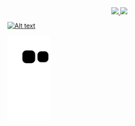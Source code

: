 <div align="center">
  <a href="https://github.com/MisterDoom4">
  <img height="180em" src="https://github-readme-stats.vercel.app/api?username=MisterDoom4&show_icons=true&theme=chartreuse-dark&include_all_commits=true&count_private=true"/>
  <img height="180em" src="https://github-readme-stats.vercel.app/api/top-langs/?username=MisterDoom4&layout=compact&langs_count=7&theme=chartreuse-dark"/>
</div>

  ![Alt text]([http://full/path/to/img.jpg](https://media.giphy.com/media/vFKqnCdLPNOKc/giphy.gif) "Optional title")
 
 
 
  ![Snake animation](https://github.com/MisterDoom4/MisterDoom4/blob/output/github-contribution-grid-snake.svg)
  
 

